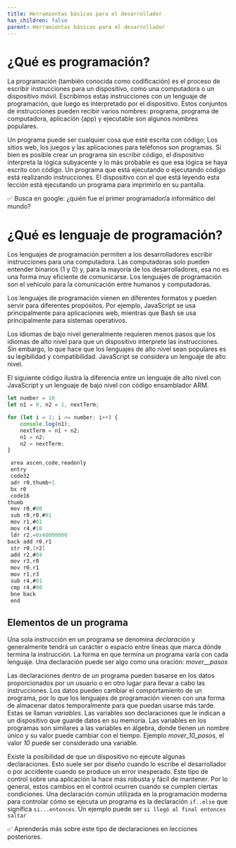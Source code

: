 ```yaml
---
title: Herramientas básicas para el desarrollador
has_children: false
parent: Herramientas básicas para el desarrollador
---
```


# ¿Qué es programación?

La programación (también conocida como codificación) es el proceso de escribir instrucciones para un dispositivo, como una computadora o un dispositivo móvil. Escribimos estas instrucciones con un lenguaje de programación, que luego es interpretado por el dispositivo. Estos conjuntos de instrucciones pueden recibir varios nombres:  programa, programa de computadora, aplicación (app) y ejecutable son algunos nombres populares.

Un programa puede ser cualquier cosa que esté escrita con código; Los sitios web, los juegos y las aplicaciones para teléfonos son programas. Si bien es posible crear un programa sin escribir código, el dispositivo interpreta la lógica subyacente y lo más probable es que esa lógica se haya escrito con código. Un programa que está ejecutando o ejecutando código está realizando instrucciones. El dispositivo con el que está leyendo esta lección está ejecutando un programa para imprimirlo en su pantalla.

✅ Busca en google: ¿quién fue el primer programador/a informático del mundo?


# ¿Qué es lenguaje de programación?

Los lenguajes de programación permiten a los desarrolladores escribir instrucciones para una computadora. Las computadoras solo pueden entender binarios (1 y 0) y, para la mayoría de los desarrolladores, esa no es una forma muy eficiente de comunicarse. Los lenguajes de programación son el vehículo para la comunicación entre humanos y computadoras.

Los lenguajes de programación vienen en diferentes formatos y pueden servir para diferentes propósitos. Por ejemplo, JavaScript se usa principalmente para aplicaciones web, mientras que Bash se usa principalmente para sistemas operativos.

Los idiomas de bajo nivel generalmente requieren menos pasos que los idiomas de alto nivel para que un dispositivo interprete las instrucciones. Sin embargo, lo que hace que los lenguajes de alto nivel sean populares es su legibilidad y compatibilidad. JavaScript se considera un lenguaje de alto nivel.

El siguiente código ilustra la diferencia entre un lenguaje de alto nivel con JavaScript y un lenguaje de bajo nivel con código ensamblador ARM.

```javascript
let number = 10
let n1 = 0, n2 = 1, nextTerm;

for (let i = 1; i <= number; i++) {
    console.log(n1);
    nextTerm = n1 + n2;
    n1 = n2;
    n2 = nextTerm;
}
```

```c
 area ascen,code,readonly
 entry
 code32
 adr r0,thumb+1
 bx r0
 code16
thumb
 mov r0,#00
 sub r0,r0,#01
 mov r1,#01
 mov r4,#10
 ldr r2,=0x40000000
back add r0,r1
 str r0,[r2]
 add r2,#04
 mov r3,r0
 mov r0,r1
 mov r1,r3
 sub r4,#01
 cmp r4,#00
 bne back
 end
```

## Elementos de un programa

Una sola instrucción en un programa se denomina *declaración* y generalmente tendrá un carácter o espacio entre líneas que marca dónde termina la instrucción. La forma en que termina un programa varía con cada lenguaje. Una declaración puede ser algo como una oración:  *mover__pasos*

Las declaraciones dentro de un programa pueden basarse en los datos proporcionados por un usuario o en otro lugar para llevar a cabo las instrucciones. Los datos pueden cambiar el comportamiento de un programa, por lo que los lenguajes de programación vienen con una forma de almacenar datos temporalmente para que puedan usarse más tarde. Estas se llaman *variables*. Las variables son declaraciones que le indican a un dispositivo que guarde datos en su memoria. Las variables en los programas son similares a las variables en álgebra, donde tienen un nombre único y su valor puede cambiar con el tiempo. Ejemplo *mover_10_pasos*, el valor *10* puede ser considerado una variable.

Existe la posibilidad de que un dispositivo no ejecute algunas declaraciones. Esto suele ser por diseño cuando lo escribe el desarrollador o por accidente cuando se produce un error inesperado. Este tipo de control sobre una aplicación la hace más robusta y fácil de mantener. Por lo general, estos cambios en el control ocurren cuando se cumplen ciertas condiciones. Una declaración común utilizada en la programación moderna para controlar cómo se ejecuta un programa es la declaración `if..else` que significa `si...entonces`. Un ejemplo puede ser `si llegó al final entonces saltar`

✅ Aprenderás más sobre este tipo de declaraciones en lecciones posteriores.